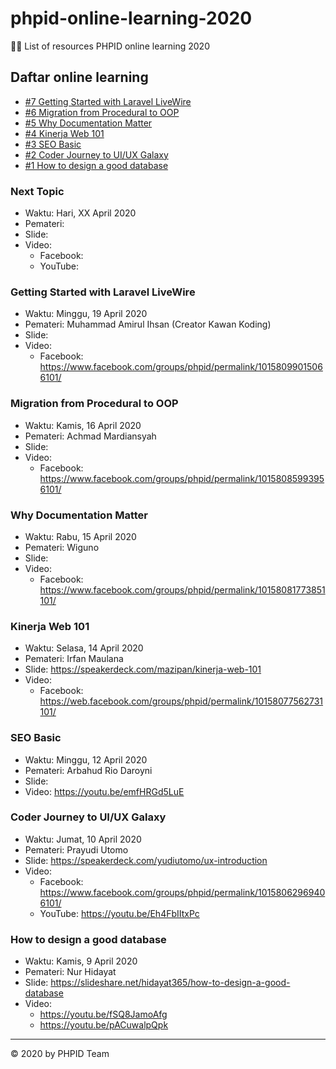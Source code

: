 # phpid-online-learning-2020

👩‍🏫 List of resources PHPID online learning 2020

## Daftar online learning

- [#7 Getting Started with Laravel LiveWire](#getting-started-with-laravel-livewire)
- [#6 Migration from Procedural to OOP](#migration-from-procedural-to-oop)
- [#5 Why Documentation Matter](#why-documentation-matter)
- [#4 Kinerja Web 101](#kinerja-web-101)
- [#3 SEO Basic](#seo-basic)
- [#2 Coder Journey to UI/UX Galaxy](#coder-journey-to-uiux-galaxy)
- [#1 How to design a good database](#how-to-design-a-good-database)

### Next Topic

- Waktu: Hari, XX April 2020
- Pemateri:
- Slide:
- Video: 
  - Facebook:
  - YouTube:

### Getting Started with Laravel LiveWire

- Waktu: Minggu, 19 April 2020
- Pemateri: Muhammad Amirul Ihsan (Creator Kawan Koding)
- Slide:
- Video: 
  - Facebook: https://www.facebook.com/groups/phpid/permalink/10158099015066101/

### Migration from Procedural to OOP

- Waktu: Kamis, 16 April 2020
- Pemateri: Achmad Mardiansyah
- Slide:
- Video: 
  - Facebook: https://www.facebook.com/groups/phpid/permalink/10158085993956101/

### Why Documentation Matter

- Waktu: Rabu, 15 April 2020
- Pemateri: Wiguno
- Slide:
- Video: 
  - Facebook: https://www.facebook.com/groups/phpid/permalink/10158081773851101/

### Kinerja Web 101

- Waktu: Selasa, 14 April 2020
- Pemateri: Irfan Maulana
- Slide: https://speakerdeck.com/mazipan/kinerja-web-101
- Video:
  - Facebook: https://web.facebook.com/groups/phpid/permalink/10158077562731101/

### SEO Basic

- Waktu: Minggu, 12 April 2020
- Pemateri: Arbahud Rio Daroyni
- Slide:
- Video: https://youtu.be/emfHRGd5LuE

### Coder Journey to UI/UX Galaxy

- Waktu: Jumat, 10 April 2020
- Pemateri: Prayudi Utomo
- Slide: https://speakerdeck.com/yudiutomo/ux-introduction
- Video: 
   - Facebook: https://www.facebook.com/groups/phpid/permalink/10158062969406101/
   - YouTube: https://youtu.be/Eh4FbIItxPc

### How to design a good database

- Waktu: Kamis, 9 April 2020
- Pemateri: Nur Hidayat
- Slide: https://slideshare.net/hidayat365/how-to-design-a-good-database
- Video: 
    - https://youtu.be/fSQ8JamoAfg
    - https://youtu.be/pACuwalpQpk

----

©️ 2020 by PHPID Team
